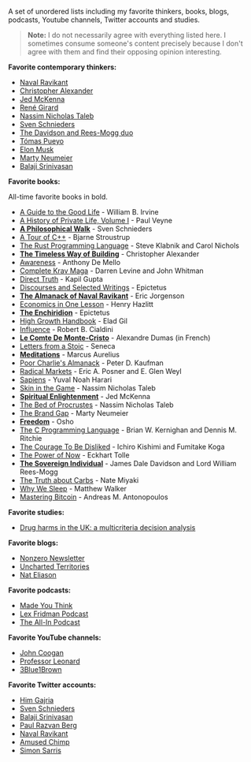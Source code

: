 A set of unordered lists including my favorite thinkers, books, blogs, podcasts, Youtube channels, Twitter accounts and studies.

> **Note:** I do not necessarily agree with everything listed here. I sometimes consume someone's content precisely because I don't agree with them and find their opposing opinion interesting.

**Favorite contemporary thinkers:**

-   [Naval Ravikant](https://twitter.com/naval)
-   [Christopher Alexander](https://en.wikipedia.org/wiki/Christopher_Alexander)
-   [Jed McKenna](https://www.wisefoolpress.com/)
-   [René Girard](https://iep.utm.edu/girard/)
-   [Nassim Nicholas Taleb](https://fs.blog/intellectual-giants/nassim-taleb/)
-   [Sven Schnieders](https://svenschnieders.com/)
-   [The Davidson and Rees-Mogg duo](https://www.amazon.com/Sovereign-Individual-Mastering-Transition-Information/dp/0684832720)
-   [Tómas Pueyo](https://twitter.com/tomaspueyo?lang=en)
-   [Elon Musk](https://twitter.com/elonmusk/)
-   [Marty Neumeier](https://www.martyneumeier.com/)
-   [Balaji Srinivasan](https://balajis.com/)

**Favorite books:**

All-time favorite books in bold.

-   [A Guide to the Good Life](https://www.amazon.com/Guide-Good-Life-Ancient-Stoic/dp/0195374614) - William B. Irvine
-   [A History of Private Life, Volume I](https://www.amazon.com/History-Private-Life-Pagan-Byzantium/dp/0674399749/142-1284140-7612628?psc=1) - Paul Veyne
-   [**A Philosophical Walk**](https://twitter.com/SvenSchnieders/status/1358466385140146177) - Sven Schnieders
-   [A Tour of C++](https://www.amazon.com/Tour-2nd-Depth-Bjarne-Stroustrup/dp/0134997832) - Bjarne Stroustrup
-   [The Rust Programming Language](https://www.amazon.com/Rust-Programming-Language-Covers-2018/dp/1718500440) - Steve Klabnik and Carol Nichols
-   [**The Timeless Way of Building**](https://www.amazon.com/Timeless-Way-Building-Christopher-Alexander/dp/0195024028) - Christopher Alexander
-   [Awareness](https://www.amazon.com/Awareness-Opportunities-Reality-Anthony-Mello/dp/0385249373) - Anthony De Mello
-   [Complete Krav Maga](https://www.amazon.com/Complete-Krav-Maga-Self-Defense-Techniques/dp/1612435580) - Darren Levine and John Whitman
-   [Direct Truth](https://www.amazon.com/Direct-Truth-Uncompromising-non-prescriptive-questions/dp/1724334417) - Kapil Gupta
-   [Discourses and Selected Writings](https://www.amazon.com/Discourses-Selected-Writings-Penguin-Classics/dp/0140449469) - Epictetus
-   [**The Almanack of Naval Ravikant**](https://www.amazon.com/Almanack-Naval-Ravikant-Wealth-Happiness/dp/1544514212) - Eric Jorgenson
-   [Economics in One Lesson](https://www.amazon.com/Economics-One-Lesson-Shortest-Understand/dp/0517548232) - Henry Hazlitt
-   [**The Enchiridion**](https://www.amazon.com/Enchiridion-Epictetus/dp/152156034X) - Epictetus
-   [High Growth Handbook](https://www.amazon.com/High-Growth-Handbook-Elad-Gil/dp/1732265100) - Elad Gil
-   [Influence](https://www.amazon.com/Influence-Psychology-Persuasion-Robert-Cialdini/dp/006124189X) - Robert B. Cialdini
-   [**Le Comte De Monte-Cristo**](https://www.amazon.fr/Comte-Monte-Cristo-Int%C3%A9grale-trois-volumes/dp/1545401055?qsid=261-1227122-5354801&sres=2070405370%2CB09FC6HDDB%2C2072895642%2C2218978458%2CB08HGTJP3D%2C2070405923%2CB01CUZ7TNS%2CB00004VYAZ%2C2218971585%2CB09HJFMQWH%2CB094GY4DD6%2C2266295985%2C2070645134%2CB01NBKNCWD%2CB09FSCDXV9%2CB087G67MPG%2C2373492644%2C2266295993%2CB086FXR296%2C2012031706&srpt=ABIS_BOOK) - Alexandre Dumas (in French)
-   [Letters from a Stoic](https://www.amazon.com/Letters-Penguin-Classics-Lucius-Annaeus/dp/0140442103) - Seneca
-   [**Meditations**](https://www.amazon.com/Meditations-New-Translation-Marcus-Aurelius/dp/0812968255) - Marcus Aurelius
-   [Poor Charlie's Almanack](https://www.amazon.com/Poor-Charlies-Almanack-Charles-Expanded/dp/1578645018) - Peter D. Kaufman
-   [Radical Markets](https://www.amazon.com/Radical-Markets-Uprooting-Capitalism-Democracy/dp/0691196060) - Eric A. Posner and E. Glen Weyl
-   [Sapiens](https://www.amazon.com/Sapiens-Humankind-Yuval-Noah-Harari/dp/0062316117) - Yuval Noah Harari
-   [Skin in the Game](https://www.amazon.com/Skin-Game-Hidden-Asymmetries-Daily/dp/0425284646) - Nassim Nicholas Taleb
-   [**Spiritual Enlightenment**](https://www.amazon.com/Spiritual-Enlightenment-Damnedest-Thing-Trilogy/dp/0980184843) - Jed McKenna
-   [The Bed of Procrustes](https://www.amazon.com/Bed-Procrustes-Philosophical-Practical-Aphorisms/dp/0812982401) - Nassim Nicholas Taleb
-   [The Brand Gap](https://www.amazon.com/Brand-Gap-Distance-Business-Strategy/dp/0321348109) - Marty Neumeier
-   [**Freedom**](https://www.amazon.com/Freedom-Courage-Yourself-Insights-Living/dp/0312320701) - Osho
-   [The C Programming Language](https://www.amazon.com/Programming-Language-2nd-Brian-Kernighan/dp/0131103628) - Brian W. Kernighan and Dennis M. Ritchie
-   [The Courage To Be Disliked](https://www.amazon.com/Courage-Be-Disliked-yourself-happiness/dp/176063073X) - Ichiro Kishimi and Fumitake Koga
-   [The Power of Now](https://www.amazon.com/Power-Now-Guide-Spiritual-Enlightenment/dp/1577314808) - Eckhart Tolle
-   [**The Sovereign Individual**](https://www.amazon.com/Sovereign-Individual-Mastering-Transition-Information/dp/0684832720) - James Dale Davidson and Lord William Rees-Mogg
-   [The Truth about Carbs](https://www.amazon.com/Truth-about-Carbs-Amount-Year-Round/dp/194276152X) - Nate Miyaki
-   [Why We Sleep](https://www.amazon.com/Why-We-Sleep-Unlocking-Dreams/dp/1501144324) - Matthew Walker
-   [Mastering Bitcoin](https://www.amazon.com/Mastering-Bitcoin-Programming-Open-Blockchain/dp/1491954388) - Andreas M. Antonopoulos

**Favorite studies:**

-   [Drug harms in the UK: a multicriteria decision analysis](https://www.thelancet.com/action/showPdf?pii=S0140-6736%2810%2961462-6)

**Favorite blogs:**

-   [Nonzero Newsletter](https://nonzero.substack.com/)
-   [Uncharted Territories](https://unchartedterritories.tomaspueyo.com/)
-   [Nat Eliason](https://www.nateliason.com/blog)

**Favorite podcasts:**

-   [Made You Think](https://madeyouthinkpodcast.com/)
-   [Lex Fridman Podcast](https://lexfridman.com/podcast/)
-   [The All-In Podcast](https://www.allinpodcast.co/)

**Favorite YouTube channels:**

-   [John Coogan](https://www.youtube.com/c/JohnCooganPlus)
-   [Professor Leonard](https://www.youtube.com/c/ProfessorLeonard)
-   [3Blue1Brown](https://www.youtube.com/c/3blue1brown)

**Favorite Twitter accounts:**

-   [Him Gajria](https://twitter.com/himgajria)
-   [Sven Schnieders](https://twitter.com/SvenSchnieders)
-   [Balaji Srinivasan](https://twitter.com/balajis)
-   [Paul Razvan Berg](https://twitter.com/PaulRBerg)
-   [Naval Ravikant](https://twitter.com/naval)
-   [Amused Chimp](https://twitter.com/AmuseChimp)
-   [Simon Sarris](https://twitter.com/simonsarris)
